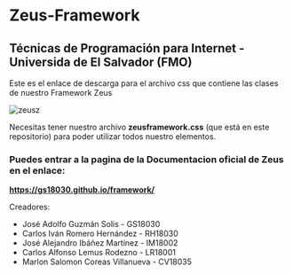 # Zeus-Framework
## Técnicas de Programación para Internet - Universida de El Salvador (FMO)
Este es el enlace de descarga para el archivo css que contiene las clases de nuestro Framework Zeus

![zeusz](https://user-images.githubusercontent.com/43770463/92975753-37d7d080-f446-11ea-92d9-094f0cd7445d.png)

Necesitas tener nuestro archivo **zeusframework.css** (que está en este repositorio) para poder utilizar todos nuestro elementos.

### Puedes entrar a la pagina de la Documentacion oficial de Zeus en el enlace: 

**https://gs18030.github.io/framework/**

Creadores: 

- José Adolfo Guzmán Solis  -  GS18030
- Carlos Iván Romero Hernández - RH18030
- José Alejandro Ibáñez Martínez - IM18002
- Carlos Alfonso Lemus Rodezno - LR18001
- Marlon Salomon Coreas Villanueva - CV18035




